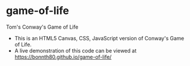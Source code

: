 # game-of-life
Tom's Conway's Game of Life

* This is an HTML5 Canvas, CSS, JavaScript version of Conway's Game of Life.
* A live demonstration of this code can be viewed at https://bonnth80.github.io/game-of-life/
